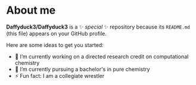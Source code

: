 # About me


**Daffyduck3/Daffyduck3** is a ✨ _special_ ✨ repository because its `README.md` (this file) appears on your GitHub profile.

Here are some ideas to get you started:

- 🔭 I’m currently working on a directed research credit on computational chemistry
- 🌱 I’m currently pursuing a bachelor's in pure chemistry
- ⚡ Fun fact: I am a collegiate wrestler

